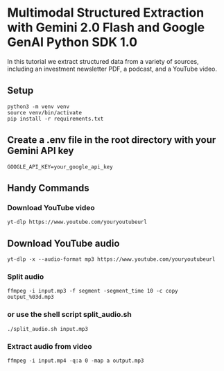 
# Multimodal Structured Extraction with Gemini 2.0 Flash and Google GenAI Python SDK 1.0

In this tutorial we extract structured data from a variety of sources, including an investment newsletter PDF, a podcast, and a YouTube video.

## Setup
```
python3 -m venv venv
source venv/bin/activate
pip install -r requirements.txt
```

## Create a .env file in the root directory with your Gemini API key
```
GOOGLE_API_KEY=your_google_api_key
```

## Handy Commands

### Download YouTube video
```
yt-dlp https://www.youtube.com/youryoutubeurl
```

## Download YouTube audio
```
yt-dlp -x --audio-format mp3 https://www.youtube.com/youryoutubeurl
```

### Split audio
```
ffmpeg -i input.mp3 -f segment -segment_time 10 -c copy output_%03d.mp3
```

### or use the shell script split_audio.sh
```
./split_audio.sh input.mp3
```

### Extract audio from video
```
ffmpeg -i input.mp4 -q:a 0 -map a output.mp3
```

